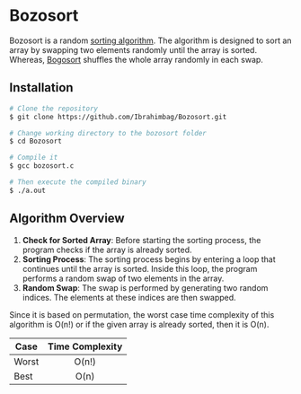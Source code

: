 # Bozosort
Bozosort is a random [sorting algorithm](https://www.javatpoint.com/sorting-algorithms). The algorithm is designed
to sort an array by swapping two elements randomly until the array is sorted. Whereas, [Bogosort](https://en.wikipedia.org/wiki/Bogosort) shuffles the whole array randomly in each swap. 
## Installation
```bash
# Clone the repository
$ git clone https://github.com/Ibrahimbag/Bozosort.git

# Change working directory to the bozosort folder
$ cd Bozosort

# Compile it 
$ gcc bozosort.c

# Then execute the compiled binary
$ ./a.out
```
## Algorithm Overview
1. **Check for Sorted Array**: Before starting the sorting process, the program checks if the array is
      already sorted.
2. **Sorting Process**: The sorting process begins by entering a loop that continues until the array
      is sorted. Inside this loop, the program performs a random swap of two elements in the array.
3. **Random Swap**: The swap is performed by generating two random indices. The elements at these indices are then swapped.

Since it is based on permutation, the worst case time complexity of this algorithm is O(n!) or if the given array is already sorted, then it is O(n).

| Case             | Time Complexity |
| ------------- |:-------------:|
| Worst              | O(n!)     |
| Best               | O(n)     |